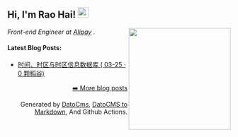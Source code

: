<h2>Hi, I'm Rao Hai! <img src="https://github.githubassets.com/images/mona-whisper.gif" height="24" /></h2>
<img align='right' src="https://media.giphy.com/media/836HiJc7pgzy8iNXCn/giphy.gif" width="230" />
<p><em>Front-end Engineer at <a href="https://www.alipay.com/">Alipay</a> . </em>

<h4> Latest Blog Posts: </h4>

  - [时间、时区与时区信息数据库 ( 03-25 · 0 颗稻谷)](https://yuque.com/luchen/buzhou/kr0rc3)


<p align="right"><a href="https://buzhou.top">➡️ More blog posts</a></p>
<p align="right">
  Generated by
  <a href="http://datocms.com/">DatoCms</a>,
  <a href="https://github.com/marketplace/actions/datocms-to-markdown">DatoCMS to Markdown</a>,
  And Github Actions.
</p>
